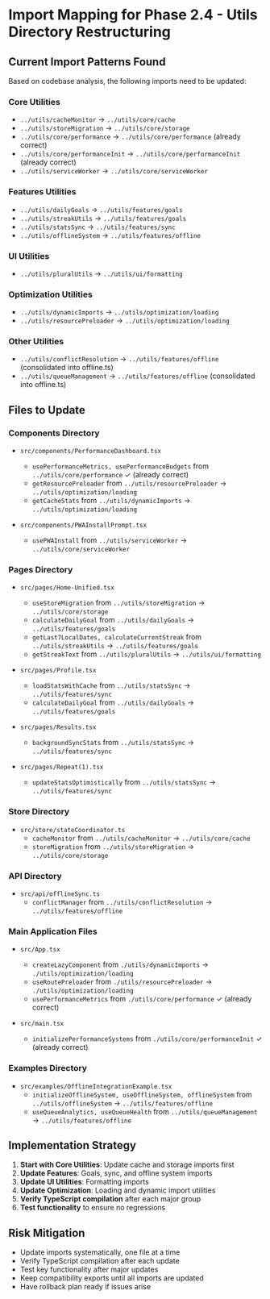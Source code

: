 # Import Mapping for Phase 2.4 - Utils Directory Restructuring

## Current Import Patterns Found

Based on codebase analysis, the following imports need to be updated:

### Core Utilities
- `../utils/cacheMonitor` → `../utils/core/cache`
- `../utils/storeMigration` → `../utils/core/storage`
- `../utils/core/performance` → `../utils/core/performance` (already correct)
- `../utils/core/performanceInit` → `../utils/core/performanceInit` (already correct)
- `../utils/serviceWorker` → `../utils/core/serviceWorker`

### Features Utilities
- `../utils/dailyGoals` → `../utils/features/goals`
- `../utils/streakUtils` → `../utils/features/goals`
- `../utils/statsSync` → `../utils/features/sync`
- `../utils/offlineSystem` → `../utils/features/offline`

### UI Utilities
- `../utils/pluralUtils` → `../utils/ui/formatting`

### Optimization Utilities
- `../utils/dynamicImports` → `../utils/optimization/loading`
- `../utils/resourcePreloader` → `../utils/optimization/loading`

### Other Utilities
- `../utils/conflictResolution` → `../utils/features/offline` (consolidated into offline.ts)
- `../utils/queueManagement` → `../utils/features/offline` (consolidated into offline.ts)

## Files to Update

### Components Directory
- `src/components/PerformanceDashboard.tsx`
  - `usePerformanceMetrics, usePerformanceBudgets` from `../utils/core/performance` ✓ (already correct)
  - `getResourcePreloader` from `../utils/resourcePreloader` → `../utils/optimization/loading`
  - `getCacheStats` from `../utils/dynamicImports` → `../utils/optimization/loading`

- `src/components/PWAInstallPrompt.tsx`
  - `usePWAInstall` from `../utils/serviceWorker` → `../utils/core/serviceWorker`

### Pages Directory
- `src/pages/Home-Unified.tsx`
  - `useStoreMigration` from `../utils/storeMigration` → `../utils/core/storage`
  - `calculateDailyGoal` from `../utils/dailyGoals` → `../utils/features/goals`
  - `getLast7LocalDates, calculateCurrentStreak` from `../utils/streakUtils` → `../utils/features/goals`
  - `getStreakText` from `../utils/pluralUtils` → `../utils/ui/formatting`

- `src/pages/Profile.tsx`
  - `loadStatsWithCache` from `../utils/statsSync` → `../utils/features/sync`
  - `calculateDailyGoal` from `../utils/dailyGoals` → `../utils/features/goals`

- `src/pages/Results.tsx`
  - `backgroundSyncStats` from `../utils/statsSync` → `../utils/features/sync`

- `src/pages/Repeat(1).tsx`
  - `updateStatsOptimistically` from `../utils/statsSync` → `../utils/features/sync`

### Store Directory
- `src/store/stateCoordinator.ts`
  - `cacheMonitor` from `../utils/cacheMonitor` → `../utils/core/cache`
  - `storeMigration` from `../utils/storeMigration` → `../utils/core/storage`

### API Directory
- `src/api/offlineSync.ts`
  - `conflictManager` from `../utils/conflictResolution` → `../utils/features/offline`

### Main Application Files
- `src/App.tsx`
  - `createLazyComponent` from `./utils/dynamicImports` → `./utils/optimization/loading`
  - `useRoutePreloader` from `./utils/resourcePreloader` → `./utils/optimization/loading`
  - `usePerformanceMetrics` from `./utils/core/performance` ✓ (already correct)

- `src/main.tsx`
  - `initializePerformanceSystems` from `./utils/core/performanceInit` ✓ (already correct)

### Examples Directory
- `src/examples/OfflineIntegrationExample.tsx`
  - `initializeOfflineSystem, useOfflineSystem, offlineSystem` from `../utils/offlineSystem` → `../utils/features/offline`
  - `useQueueAnalytics, useQueueHealth` from `../utils/queueManagement` → `../utils/features/offline`

## Implementation Strategy

1. **Start with Core Utilities**: Update cache and storage imports first
2. **Update Features**: Goals, sync, and offline system imports
3. **Update UI Utilities**: Formatting imports
4. **Update Optimization**: Loading and dynamic import utilities
5. **Verify TypeScript compilation** after each major group
6. **Test functionality** to ensure no regressions

## Risk Mitigation

- Update imports systematically, one file at a time
- Verify TypeScript compilation after each update
- Test key functionality after major updates
- Keep compatibility exports until all imports are updated
- Have rollback plan ready if issues arise